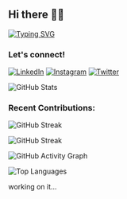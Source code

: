 ## Hi there 👋🏽 
[![Typing SVG](https://readme-typing-svg.demolab.com?font=Fira+Code&size=30&duration=3000&pause=500&color=C62195&center=true&vCenter=true&width=600&lines=Hi!+I'm+Mariana;Welcome+to+my+GitHub+Profile!;Software+Engineer+Student;UIUX+Designer;Lover+of+Languages+and+Arts)](https://git.io/typing-svg)

### Let's connect!
[![LinkedIn](https://img.shields.io/badge/LinkedIn-0077B5?style=for-the-badge&logo=linkedin&logoColor=white)](https://www.linkedin.com/in/mariaraujojc)
[![Instagram](https://img.shields.io/badge/Instagram-E4405F?style=for-the-badge&logo=instagram&logoColor=white)](https://www.instagram.com/studies.mariaraujojc)
[![Twitter](https://img.shields.io/badge/Twitter-1DA1F2?style=for-the-badge&logo=twitter&logoColor=white)](https://www.twitter.com/mariaraujojc)

![GitHub Stats](https://github-readme-stats.vercel.app/api?username=araujo-mariana&show_icons=true&theme=radical)

### Recent Contributions:
![GitHub Streak](https://github-readme-streak-stats.herokuapp.com/?user=araujo-mariana&theme=dark&background=0d1117&stroke=ffffff&ring=58a6ff&fire=ff6e96&currStreakNum=ffffff&sideNums=ffffff&currStreakLabel=58a6ff&sideLabels=ffffff)

![GitHub Streak](https://github-readme-streak-stats.herokuapp.com/?user=araujo-mariana&theme=dark&background=0d1117&stroke=C62195&ring=58a6ff&fire=ff69b4&currStreakNum=C62195sideNums=C62195&currStreakLabel=58a6ff&sideLabels=ffffff)

![GitHub Activity Graph](https://github-readme-activity-graph.vercel.app/graph?username=araujo-mariana&theme=react-dark&area=true&hide_border=true)

![Top Languages](https://github-readme-stats.vercel.app/api/top-langs/?username=araujo-mariana&layout=compact&theme=dracula)

<!--
**araujo-mariana/araujo-mariana** is a ✨ _special_ ✨ repository because its `README.md` (this file) appears on your GitHub profile.

Here are some ideas to get you started:

- 🔭 I’m currently working on ...
- 🌱 I’m currently learning ...
- 👯 I’m looking to collaborate on ...
- 🤔 I’m looking for help with ...
- 💬 Ask me about ...
- 📫 How to reach me: ...
- 😄 Pronouns: ...
- ⚡ Fun fact: ...
--> working on it...

